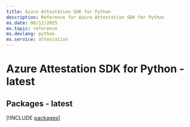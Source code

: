 ```yaml
---
title: Azure Attestation SDK for Python
description: Reference for Azure Attestation SDK for Python
ms.date: 08/12/2025
ms.topic: reference
ms.devlang: python
ms.service: attestation
---
```

# Azure Attestation SDK for Python - latest
## Packages - latest
[!INCLUDE [packages](attestation-index.md)]